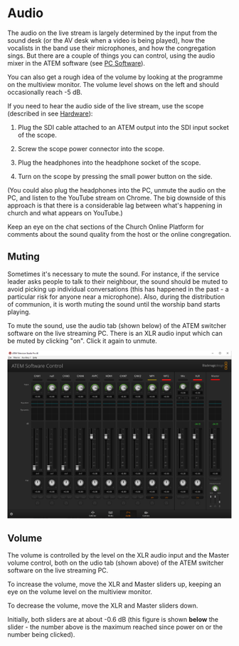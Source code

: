 # Audio

The audio on the live stream is largely determined by the input from the sound desk (or the AV desk when a video is being played), how the vocalists in the band use their microphones, and how the congregation sings.
But there are a couple of things you can control, using the audio mixer in the ATEM software (see [PC Software](./software)).

You can also get a rough idea of the volume by looking at the programme on the multiview monitor. The volume level shows on the left and should occasionally reach -5 dB.

If you need to hear the audio side of the live stream, use the scope (described in see [Hardware](./hardware)):

1. Plug the SDI cable attached to an ATEM output into the SDI input socket of the scope.

2. Screw the scope power connector into the scope.

3. Plug the headphones into the headphone socket of the scope.

4. Turn on the scope by pressing the small power button on the side.

 (You could also plug the headphones into the PC, unmute the audio on the PC, and listen to the YouTube stream on Chrome. The big downside of this approach is that there is a considerable lag between what's happening in church and what appears on YouTube.)

Keep an eye on the chat sections of the Church Online Platform for comments about the sound quality from the host or the online congregation.

## Muting

Sometimes it's necessary to mute the sound. For instance, if the service leader asks people to talk to their neighbour, the sound should be muted to avoid picking up individual conversations (this has happened in the past - a particular risk for anyone near a microphone). Also, during the distribution of communion, it is worth muting the sound until the worship band starts playing.

To mute the sound, use the audio tab (shown below) of the ATEM switcher software on the live streaming PC. There is an XLR audio input which can be muted by clicking "on". Click it again to unmute.

[![](./images/ATEMAudio.png)](./images/ATEMAudio.png)

## Volume

The volume is controlled by the level on the XLR audio input and the Master volume control, both on the udio tab (shown above) of the ATEM switcher software on the live streaming PC.

To increase the volume, move the XLR and Master sliders up, keeping an eye on the volume level on the multiview monitor.

To decrease the volume, move the XLR and Master sliders down.

Initially, both sliders are at about -0.6 dB (this figure is shown **below** the slider - the number above is the maximum reached since power on or the number being clicked).
